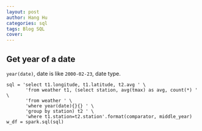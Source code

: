 ```yaml
---
layout: post
author: Hang Hu
categories: sql
tags: Blog SQL 
cover: 
---
```

## Get year of a date

`year(date)`, date is like `2000-02-23`, date type.

```
sql = 'select t1.longitude, t1.latitude, t2.avg ' \
       'from weather t1, (select station, avg(tmax) as avg, count(*) ' \
       'from weather ' \
       'where year(date){}{} ' \
       'group by station) t2 ' \
       'where t1.station=t2.station'.format(comparator, middle_year)
w_df = spark.sql(sql)
```

